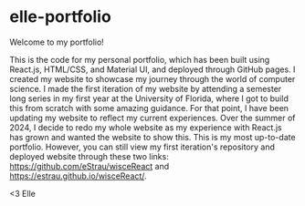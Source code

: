 # elle-portfolio

Welcome to my portfolio!

This is the code for my personal portfolio, which has been built using React.js, HTML/CSS, and Material UI, and deployed through GitHub pages. I created my website to showcase my journey through the world of computer science. I made the first iteration of my website by attending a semester long series in my first year at the University of Florida, where I got to build this from scratch with some amazing guidance. For that point, I have been updating my website to reflect my current experiences. Over the summer of 2024, I decide to redo my whole website as my experience with React.js has grown and wanted the website to show this. This is my most up-to-date portfolio. However, you can still view my first iteration's repository and deployed website through these two links: <https://github.com/eStrau/wisceReact> and <https://estrau.github.io/wisceReact/>.

<3 Elle
